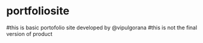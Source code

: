 # portfoliosite
#this is basic portofolio site developed by @vipulgorana
#this is not the final version of product
